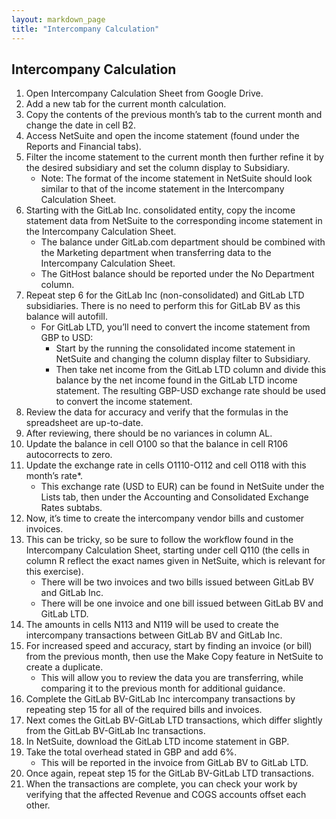 ```yaml
---
layout: markdown_page
title: "Intercompany Calculation"
---
```



## Intercompany Calculation

1. Open Intercompany Calculation Sheet from Google Drive.
1. Add a new tab for the current month calculation. 
1. Copy the contents of the previous month’s tab to the current month and change the date in cell B2.
1. Access NetSuite and open the income statement (found under the Reports and Financial tabs).
1. Filter the income statement to the current month then further refine it by the desired subsidiary and set the column display to Subsidiary.
    * Note: The format of the income statement in NetSuite should look similar to that of the income statement in the Intercompany Calculation Sheet.
1. Starting with the GitLab Inc. consolidated entity, copy the income statement data from NetSuite to the corresponding income statement in the Intercompany Calculation Sheet.
    * The balance under GitLab.com department should be combined with the Marketing department when transferring data to the Intercompany Calculation Sheet.
    * The GitHost balance should be reported under the No Department column.
1. Repeat step 6 for the GitLab Inc (non-consolidated) and GitLab LTD subsidiaries. There is no need to perform this for GitLab BV as this balance will autofill. 
    * For GitLab LTD, you’ll need to convert the income statement from GBP to USD:
        * Start by the running the consolidated income statement in NetSuite and changing the column display filter to Subsidiary.
        * Then take net income from the GitLab LTD column and divide this balance by the net income found in the GitLab LTD income statement. The resulting GBP-USD exchange rate should be used to convert the income statement. 
1. Review the data for accuracy and verify that the formulas in the spreadsheet are up-to-date.
1. After reviewing, there should be no variances in column AL.
1. Update the balance in cell O100 so that the balance in cell R106 autocorrects to zero.
1. Update the exchange rate in cells O1110-O112 and cell O118 with this month’s rate*.
    * This exchange rate (USD to EUR) can be found in NetSuite under the Lists tab, then under the Accounting and Consolidated Exchange Rates subtabs.
1. Now, it’s time to create the intercompany vendor bills and customer invoices.
1. This can be tricky, so be sure to follow the workflow found in the Intercompany Calculation Sheet, starting under cell Q110 (the cells in column R reflect the exact names given in NetSuite, which is relevant for this exercise).
    * There will be two invoices and two bills issued between GitLab BV and GitLab Inc.
    * There will be one invoice and one bill issued between GitLab BV and GitLab LTD.
1. The amounts in cells N113 and N119 will be used to create the intercompany transactions between GitLab BV and GitLab Inc.
1. For increased speed and accuracy, start by finding an invoice (or bill) from the previous month, then use the Make Copy feature in NetSuite to create a duplicate.
    * This will allow you to review the data you are transferring, while comparing it to the previous month for additional guidance.
1. Complete the GitLab BV-GitLab Inc intercompany transactions by repeating step 15 for all of the required bills and invoices.
1. Next comes the GitLab BV-GitLab LTD transactions, which differ slightly from the GitLab BV-GitLab Inc transactions.
1. In NetSuite, download the GitLab LTD income statement in GBP.
1. Take the total overhead stated in GBP and add 6%. 
    * This will be reported in the invoice from GitLab BV to GitLab LTD.
1. Once again, repeat step 15 for the GitLab BV-GitLab LTD transactions.
1. When the transactions are complete, you can check your work by verifying that the affected Revenue and COGS accounts offset each other.
